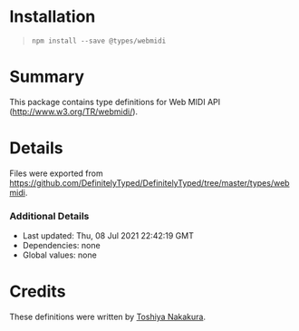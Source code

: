 # Installation
> `npm install --save @types/webmidi`

# Summary
This package contains type definitions for Web MIDI API (http://www.w3.org/TR/webmidi/).

# Details
Files were exported from https://github.com/DefinitelyTyped/DefinitelyTyped/tree/master/types/webmidi.

### Additional Details
 * Last updated: Thu, 08 Jul 2021 22:42:19 GMT
 * Dependencies: none
 * Global values: none

# Credits
These definitions were written by [Toshiya Nakakura](https://github.com/nakakura).
